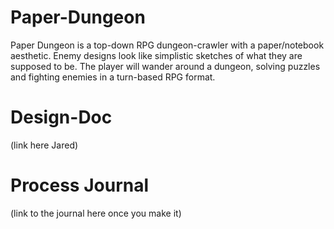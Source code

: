 # Paper-Dungeon

Paper Dungeon is a top-down RPG dungeon-crawler with a paper/notebook aesthetic. Enemy designs look like simplistic sketches of what they are supposed to be. The player will wander around a dungeon, solving puzzles and fighting enemies in a turn-based RPG format.


# Design-Doc
(link here Jared)

# Process Journal
(link to the journal here once you make it)

